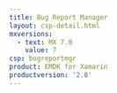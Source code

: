 ```yaml
---
title: Bug Report Manager
layout: csp-detail.html
mxversions:
  - text: MX 7.0
    value: 7
csp: bugreportmgr
product: EMDK for Xamarin
productversion: '2.8'
---
```



















